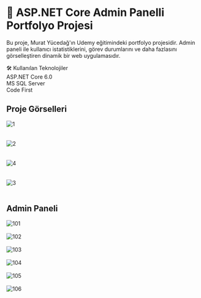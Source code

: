 # 🚀 ASP.NET Core Admin Panelli Portfolyo Projesi
Bu proje, Murat Yücedağ'ın Udemy eğitimindeki portfolyo projesidir. Admin paneli ile kullanıcı istatistiklerini, görev durumlarını ve daha fazlasını görselleştiren dinamik bir web uygulamasıdır.

🛠️ Kullanılan Teknolojiler <br>
ASP.NET Core 6.0 <br>
MS SQL Server <br>
Code First <br>

## Proje Görselleri
![1](https://github.com/user-attachments/assets/ecfb779c-05fd-4a94-8a88-4a671970944b) 
<br>
<br>
<br>
![2](https://github.com/user-attachments/assets/da7c0c5a-3616-40c6-bc63-e06b60f7d680)
<br>
<br>
<br>
![4](https://github.com/user-attachments/assets/5e135fd3-f9e0-40d8-9a37-723ed719d38f)
<br>
<br>
<br>
![3](https://github.com/user-attachments/assets/48c0f06d-531c-41d0-8d76-d28a5cf8e6bf)
<br>
<br>
## Admin Paneli
![101](https://github.com/user-attachments/assets/9f8af136-32ee-44f0-b47c-a31415172982)
<br>
<br>
![102](https://github.com/user-attachments/assets/dbd56fd6-7e17-47b2-9db2-e5190aae55b3)
<br>
<br>
![103](https://github.com/user-attachments/assets/82bf1546-18ff-490f-a8bd-81cde19b4ef5)
<br>
<br>
![104](https://github.com/user-attachments/assets/3042b6f3-f94e-4fd1-823e-82798ff99921)
<br>
<br>
![105](https://github.com/user-attachments/assets/418081a7-0831-4e26-9317-730e02bf1349)
<br>
<br>
![106](https://github.com/user-attachments/assets/03516df2-21e9-499a-ace0-626037a7e99d)



